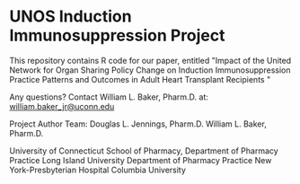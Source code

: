# UNOS Induction Immunosuppression Project

This repository contains R code for our paper, entitled "Impact of the United Network for Organ Sharing Policy Change on Induction Immunosuppression Practice Patterns and Outcomes in Adult Heart Transplant Recipients "

Any questions? Contact William L. Baker, Pharm.D. at: william.baker_jr@uconn.edu

Project Author Team:
Douglas L. Jennings, Pharm.D.
William L. Baker, Pharm.D.

University of Connecticut School of Pharmacy, Department of Pharmacy Practice
Long Island University Department of Pharmacy Practice
New York-Presbyterian Hospital Columbia University
